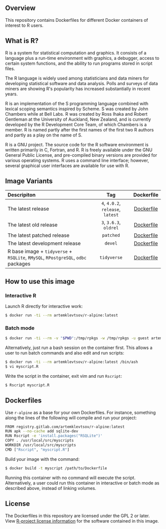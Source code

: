 ## Overview

This repository contains Dockerfiles for different Docker containers of interest to R users.

## What is R?

R is a system for statistical computation and graphics. It consists of a language plus a run-time environment with graphics, a debugger, access to certain system functions, and the ability to run programs stored in script files.

The R language is widely used among statisticians and data miners for developing statistical software and data analysis. Polls and surveys of data miners are showing R's popularity has increased substantially in recent years.

R is an implementation of the S programming language combined with lexical scoping semantics inspired by Scheme. S was created by John Chambers while at Bell Labs. R was created by Ross Ihaka and Robert Gentleman at the University of Auckland, New Zealand, and is currently developed by the R Development Core Team, of which Chambers is a member. R is named partly after the first names of the first two R authors and partly as a play on the name of S.

R is a GNU project. The source code for the R software environment is written primarily in C, Fortran, and R. R is freely available under the GNU General Public License, and pre-compiled binary versions are provided for various operating systems. R uses a command line interface; however, several graphical user interfaces are available for use with R.

## Image Variants

| Descripiton | Tag | Dockerfile |
|:----------- |:---:|:----------:|
| The latest release | `4`, `4.0.2`, `release`, `latest`| [Dockerfile](https://gitlab.com/artemklevtsov/r-alpine/blob/master/base/Dockerfile) |
| The latest old release | `3`, `3.6.3`, `oldrel`| [Dockerfile](https://gitlab.com/artemklevtsov/r-alpine/blob/master/base/Dockerfile) |
| The latest patched release | `patched` | [Dockerfile](https://gitlab.com/artemklevtsov/r-alpine/blob/master/base/Dockerfile) |
| The latest development release | `devel` | [Dockerfile](https://gitlab.com/artemklevtsov/r-alpine/blob/master/base/Dockerfile) |
| R base image + `tidyverse` + `RSQLite`, `RMySQL`, `RPostgreSQL`, `odbc` packages | `tidyverse` | [Dockerfile](https://gitlab.com/artemklevtsov/r-alpine/blob/master/base/Dockerfile) |

## How to use this image

### Interactive R

Launch R directly for interactive work:

```bash
$ docker run -ti --rm artemklevtsov/r-alpine:latest
```

### Batch mode

```bash
$ docker run -ti --rm -v "$PWD":/tmp/rpkgs -w /tmp/rpkgs -u guest artemklevtsov/r-alpine:latest R CMD check .
```

Alternatively, just run a bash session on the container first. This allows a user to run batch commands and also edit and run scripts:

```bash
$ docker run -ti --rm artemklevtsov/r-alpine:latest /bin/ash
$ vi myscript.R
```

Write the script in the container, exit vim and run `Rscript`:

```bash
$ Rscript myscript.R
```

## Dockerfiles

Use `r-alpine` as a base for your own Dockerfiles. For instance, something along the lines of the following will compile and run your project:

```bash
FROM registry.gitlab.com/artemklevtsov/r-alpine:latest
RUN apk --no-cache add sqlite-dev
RUN Rscript -e 'install.packages("RSQLite")'
COPY . /usr/local/src/myscripts
WORKDIR /usr/local/src/myscripts
CMD ["Rscript", "myscript.R"]
```

Build your image with the command:

```bash
$ docker build -t myscript /path/to/Dockerfile
```

Running this container with no command will execute the script. Alternatively, a user could run this container in interactive or batch mode as described above, instead of linking volumes.

## License

The Dockerfiles in this repository are licensed under the GPL 2 or later. View [R-project license information](https://www.r-project.org/Licenses/) for the software contained in this image.
